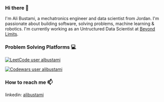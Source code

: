### Hi there 👋


I'm Ali Bustami, a mechatronics engineer and data scientist from Jordan. I'm passionate about building software, solving problems, machine learning & robotics. I'm currently working as an Untructured Data Scientist at [Beyond Limits](https://www.beyond.ai).

### Problem Solving Platforms :computer: 

[![LeetCode user albustami](https://img.shields.io/badge/dynamic/json?style=plastic&labelColor=black&color=%23ffa116&label=Ranking&query=ranking&url=https%3A%2F%2Fleetcode-badge.vercel.app%2Fapi%2Fusers%2Falbustami&logo=leetcode&logoColor=yellow)](https://leetcode.com/albustami/)


[![Codewars user alibustami](https://www.codewars.com/users/alibustami/badges/micro)](https://www.codewars.com/users/alibustami)


### How to reach me 📫
linkedin: [alibustami](https://www.linkedin.com/in/alibustami/)

<!--
**alibustami/alibustami** is a ✨ _special_ ✨ repository because its `README.md` (this file) appears on your GitHub profile.

Here are some ideas to get you started:

- 🔭 I’m currently working on ...
- 🌱 I’m currently learning ...
- 👯 I’m looking to collaborate on ...
- 🤔 I’m looking for help with ...
- 💬 Ask me about ...
- 📫 How to reach me: ...
- 😄 Pronouns: ...
- ⚡ Fun fact: ...
-->
